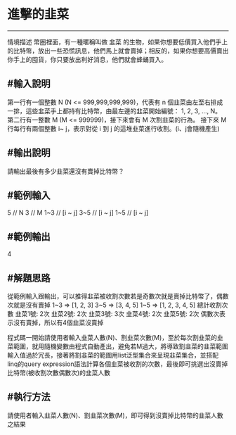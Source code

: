 # 進擊的韭菜
---
情境描述
幣圈裡面，有一種暱稱叫做 韭菜 的生物，如果你想要低價買入他們手上的比特幣，放出一些恐慌訊息，他們馬上就會賣掉；相反的，如果你想要高價賣出你手上的囤貨，你只要放出利好消息，他們就會蜂蛹買入。

#輸入說明
---
第一行有一個整數 N (N <= 999,999,999,999)，代表有 n 個韭菜由左至右排成一排，這些韭菜手上都持有比特幣，由最左邊的韭菜開始編號： 1, 2, 3, ..., N。
第二行有一整數 M (M <= 999999)，接下來會有 M 次割韭菜的行為。
接下來 M 行每行有兩個整數 i~ j，表示對從 i 到 j 的這堆韭菜進行收割。(i、j會隨機產生)

#輸出說明
---
請輸出最後有多少韭菜還沒有賣掉比特幣？

#範例輸入
---
5 // N
3 // M
1~3 // [i ~ j] 
3~5 // [i ~ j]
1~5 // [i ~ j]

#範例輸出
---
4

#解題思路
---
從範例輸入跟輸出，可以推得韭菜被收割次數若是奇數次就是賣掉比特幣了，偶數次就是沒有賣掉
1~3 => [1, 2, 3]
3~5 => [3, 4, 5]
1~5 => [1, 2, 3, 4, 5]
總計收割次數
韭菜1號: 2次
韭菜2號: 2次
韭菜3號: 3次
韭菜4號: 2次
韭菜5號: 2次
偶數次表示沒有賣掉，所以有4個韭菜沒賣掉

程式碼一開始請使用者輸入韭菜人數(N)、割韭菜次數(M)，至於每次割韭菜的韭菜範圍，就用隨機變數由程式自動產出，避免若M過大，將導致割韭菜的韭菜範圍輸入值過於冗長，接著將割韭菜的範圍用list泛型集合來呈現韭菜集合，並搭配linq的query expression語法計算各個韭菜被收割的次數，最後即可挑選出沒賣掉比特幣(被收割次數偶數次)的韭菜人數


#執行方法
---
請使用者輸入韭菜人數(N)、割韭菜次數(M)，即可得到沒賣掉比特幣的韭菜人數之結果
